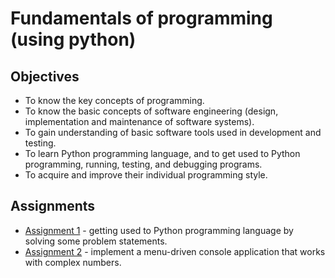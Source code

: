 # Fundamentals of programming (using python)
## Objectives
- To know the key concepts of programming.
- To know the basic concepts of software engineering (design, implementation and maintenance of software systems).
- To gain understanding of basic software tools used in development and testing.
- To learn Python programming language, and to get used to Python programming, running, testing, and debugging programs.
- To acquire and improve their individual programming style.

## Assignments
- [Assignment 1](https://github.com/andrei-dragan/fp-a1) - getting used to Python programming language by solving some problem statements.
- [Assignment 2](https://github.com/andrei-dragan/fp-a2) - implement a menu-driven console application that works with complex numbers.

